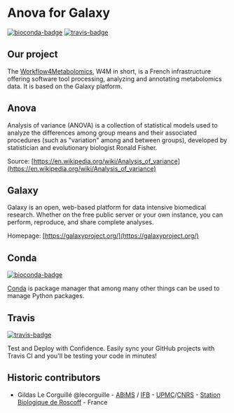 Anova for Galaxy
=================

[![bioconda-badge](https://img.shields.io/badge/install%20with-bioconda-brightgreen.svg?style=flat-square)](http://bioconda.github.io) [![travis-badge](https://travis-ci.org/workflow4metabolomics/anova.svg?branch=master)](https://travis-ci.org/workflow4metabolomics/builds)

Our project
-----------
The [Workflow4Metabolomics](http://workflow4metabolomics.org), W4M in short, is a French infrastructure offering software tool processing, analyzing and annotating metabolomics data. It is based on the Galaxy platform.


Anova
------
Analysis of variance (ANOVA) is a collection of statistical models used to analyze the differences among group means and their associated procedures (such as "variation" among and between groups), developed by statistician and evolutionary biologist Ronald Fisher.

Source: [https://en.wikipedia.org/wiki/Analysis_of_variance](https://en.wikipedia.org/wiki/Analysis_of_variance)


Galaxy
------
Galaxy is an open, web-based platform for data intensive biomedical research. Whether on the free public server or your own instance, you can perform, reproduce, and share complete analyses. 

Homepage: [https://galaxyproject.org/](https://galaxyproject.org/)


Conda
-----
[![bioconda-badge](https://img.shields.io/badge/install%20with-bioconda-brightgreen.svg?style=flat-square)](http://bioconda.github.io)

[Conda](http://conda.pydata.org/) is package manager that among many other things can be used to manage Python packages.

Travis
------
[![travis-badge](https://travis-ci.org/workflow4metabolomics/anova.svg?branch=master)](https://travis-ci.org/workflow4metabolomics/builds)

Test and Deploy with Confidence. Easily sync your GitHub projects with Travis CI and you'll be testing your code in minutes!

Historic contributors
---------------------
 - Gildas Le Corguillé @lecorguille - [ABiMS](http://abims.sb-roscoff.fr/) / [IFB](http://www.france-bioinformatique.fr/) - [UPMC](www.upmc.fr)/[CNRS](www.cnrs.fr) - [Station Biologique de Roscoff](http://www.sb-roscoff.fr/) - France
